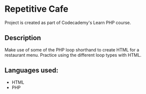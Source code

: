 # Repetitive Cafe
Project is created as part of Codecademy's Learn PHP course.

## Description
Make use of some of the PHP loop shorthand to create HTML for a restaurant menu. Practice using the different loop types with HTML.


## Languages used:
* HTML
* PHP

